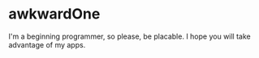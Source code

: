 # awkwardOne
I'm a beginning  programmer, so please, be placable. I hope you will take advantage of my apps.

